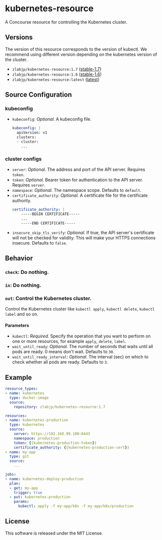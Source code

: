 # kubernetes-resource

A Concourse resource for controlling the Kubernetes cluster.

## Versions

The version of this resource corresponds to the version of kubectl. We recommend using different version depending on the kubernetes version of the cluster.

 - `zlabjp/kubernetes-resource:1.7` ([stable-1.7](https://storage.googleapis.com/kubernetes-release/release/stable-1.7.txt))
 - `zlabjp/kubernetes-resource:1.6` ([stable-1.6](https://storage.googleapis.com/kubernetes-release/release/stable-1.6.txt))
 - `zlabjp/kubernetes-resource:latest` ([latest](https://storage.googleapis.com/kubernetes-release/release/latest.txt))

## Source Configuration

### kubeconfig

- `kubeconfig`: *Optional.* A kubeconfig file.
    ```yaml
    kubeconfig: |
      apiVersion: v1
      clusters:
      - cluster:
        ...
    ```

### cluster configs

- `server`: *Optional.* The address and port of the API server. Requires `token`.
- `token`: *Optional.* Bearer token for authentication to the API server. Requires `server`.
- `namespace`: *Optional.* The namespace scope. Defaults to `default`.
- `certificate_authority`: *Optional.* A certificate file for the certificate authority.
    ```yaml
    certificate_authority: |
        -----BEGIN CERTIFICATE-----
        ...
        -----END CERTIFICATE-----
    ```
- `insecure_skip_tls_verify`: *Optional.* If true, the API server's certificate will not be checked for validity. This will make your HTTPS connections insecure. Defaults to `false`.

## Behavior

### `check`: Do nothing.

### `in`: Do nothing.

### `out`: Control the Kubernetes cluster.

Control the Kubernetes cluster like `kubectl apply`, `kubectl delete`, `kubectl label` and so on.

#### Parameters

- `kubectl`: *Required.* Specify the operation that you want to perform on one or more resources, for example `apply`, `delete`, `label`.
- `wait_until_ready`: *Optional.* The number of seconds that waits until all pods are ready. 0 means don't wait. Defaults to `30`.
- `wait_until_ready_interval`: *Optional.* The interval (sec) on which to check whether all pods are ready. Defaults to `3`.

## Example

```yaml
resource_types:
- name: kubernetes
  type: docker-image
  source:
    repository: zlabjp/kubernetes-resource:1.7

resources:
- name: kubernetes-production
  type: kubernetes
  source:
    server: https://192.168.99.100:8443
    namespace: production
    token: {{kubernetes-production-token}}
    certificate_authority: {{kubernetes-production-cert}}
- name: my-app
  type: git
  source:
    ...

jobs:
- name: kubernetes-deploy-production
  plan:
  - get: my-app
    trigger: true
  - put: kubernetes-production
    params:
      kubectl: apply -f my-app/k8s -f my-app/k8s/production
```

## License

This software is released under the MIT License.
